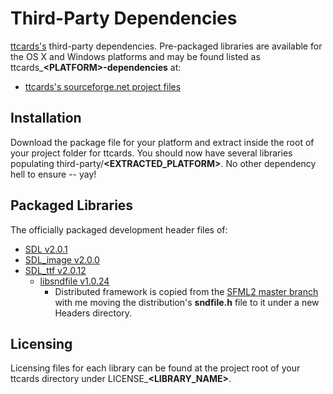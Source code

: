 # Third-Party Dependencies #

[ttcards's](http://github.com/i8degrees/ttcards/) third-party dependencies. Pre-packaged libraries are available for the OS X and Windows platforms and may be found listed as ttcards_**\<PLATFORM\>-dependencies** at:

* [ttcards's sourceforge.net project files](http://sourceforge.net/projects/ttcards/files/)

## Installation ##

Download the package file for your platform and extract inside the root of your project folder for ttcards. You should now have several libraries populating third-party/**\<EXTRACTED_PLATFORM\>**. No other dependency hell to ensure -- yay!

## Packaged Libraries ##

The officially packaged development header files of:

* [SDL v2.0.1](http://libsdl.org/)
* [SDL_image v2.0.0](http://www.libsdl.org/projects/SDL_image/)
* [SDL_ttf v2.0.12](http://www.libsdl.org/projects/SDL_ttf/)
  - [libsndfile v1.0.24](http://www.mega-nerd.com/libsndfile/)
    * Distributed framework is copied from the [SFML2 master branch](https://github.com/LaurentGomila/SFML/tree/master/) with me moving the distribution's **sndfile.h** file to it under a new Headers directory.

## Licensing ##

Licensing files for each library can be found at the project root of your ttcards directory under LICENSE_**\<LIBRARY_NAME\>**.
